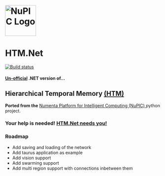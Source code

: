 # <img src="http://numenta.org/87b23beb8a4b7dea7d88099bfb28d182.svg" alt="NuPIC Logo" width=100/>
# HTM.Net

[![Build status](https://whizzo.visualstudio.com/DefaultCollection/_apis/public/build/definitions/6e039e0e-2d94-45db-be9b-0a9a9f74f0cc/5/badge)](https://github.com/Zuntara/HTM.Net)

#### [Un-official](https://github.com/numenta/htm.java/issues/193)  **.NET** version of...
## Hierarchical Temporal Memory [(HTM)](http://numenta.com/learn/principles-of-hierarchical-temporal-memory.html)

**Ported from the** [Numenta Platform for Intelligent Computing (NuPIC) ](https://github.com/numenta/nupic) python project.

<a name="needHelp"></a>
### Your help is needed! [HTM.Net needs you!](https://github.com/zuntara/htm.net/wiki/We-need-you!)

### Roadmap

- Add saving and loading of the network
- Add taurus application as example
- Add vision support
- Add swarming support
- Add multi region support with connections inbetween them



